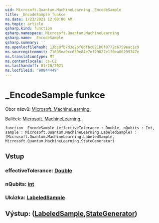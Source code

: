 ```yaml
---
uid: Microsoft.Quantum.MachineLearning._EncodeSample
title: _EncodeSample funkce
ms.date: 1/23/2021 12:00:00 AM
ms.topic: article
qsharp.kind: function
qsharp.namespace: Microsoft.Quantum.MachineLearning
qsharp.name: _EncodeSample
qsharp.summary: ''
ms.openlocfilehash: 13bc8fb7d3e2bf8dfbc021b0f8772c6759eac1c9
ms.sourcegitcommit: 71605ea9cc630e84e7ef29027e1f0ea06299747e
ms.translationtype: MT
ms.contentlocale: cs-CZ
ms.lasthandoff: 01/26/2021
ms.locfileid: "98844449"
---
```

# <a name="_encodesample-function"></a>_EncodeSample funkce

Obor názvů: [Microsoft. MachineLearning.](xref:Microsoft.Quantum.MachineLearning)

Balíček: [Microsoft. MachineLearning.](https://nuget.org/packages/Microsoft.Quantum.MachineLearning)




```qsharp
function _EncodeSample (effectiveTolerance : Double, nQubits : Int, sample : Microsoft.Quantum.MachineLearning.LabeledSample) : (Microsoft.Quantum.MachineLearning.LabeledSample, Microsoft.Quantum.MachineLearning.StateGenerator)
```


## <a name="input"></a>Vstup

### <a name="effectivetolerance--double"></a>effectiveTolerance: [Double](xref:microsoft.quantum.lang-ref.double)




### <a name="nqubits--int"></a>nQubits: [int](xref:microsoft.quantum.lang-ref.int)




### <a name="sample--labeledsample"></a>Ukázka: [LabeledSample](xref:Microsoft.Quantum.MachineLearning.LabeledSample)





## <a name="output--labeledsamplestategenerator"></a>Výstup: ([LabeledSample](xref:Microsoft.Quantum.MachineLearning.LabeledSample),[StateGenerator](xref:Microsoft.Quantum.MachineLearning.StateGenerator))

